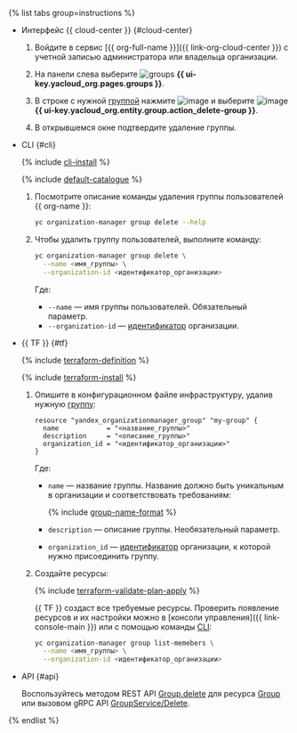 {% list tabs group=instructions %}

- Интерфейс {{ cloud-center }} {#cloud-center}

  1. Войдите в сервис [{{ org-full-name }}]({{ link-org-cloud-center }}) с учетной записью администратора или владельца организации.

  1. На панели слева выберите ![groups](../../_assets/console-icons/persons.svg) **{{ ui-key.yacloud_org.pages.groups }}**.

  1. В строке с нужной [группой](../../organization/concepts/groups.md) нажмите ![image](../../_assets/console-icons/ellipsis.svg) и выберите ![image](../../_assets/console-icons/trash-bin.svg) **{{ ui-key.yacloud_org.entity.group.action_delete-group }}**.

  1. В открывшемся окне подтвердите удаление группы.

- CLI {#cli}

  {% include [cli-install](../../_includes/cli-install.md) %}

  {% include [default-catalogue](../../_includes/default-catalogue.md) %}

  1. Посмотрите описание команды удаления группы пользователей {{ org-name }}:

      ```bash
      yc organization-manager group delete --help
      ```
  
  1. Чтобы удалить группу пользователей, выполните команду:

      ```bash
      yc organization-manager group delete \
        --name <имя_группы> \
        --organization-id <идентификатор_организации>
      ```

      Где:

      * `--name` — имя группы пользователей. Обязательный параметр.
      * `--organization-id` — [идентификатор](../../organization/operations/organization-get-id.md) организации.

- {{ TF }} {#tf}

  {% include [terraform-definition](../../_tutorials/_tutorials_includes/terraform-definition.md) %}

  {% include [terraform-install](../../_includes/terraform-install.md) %}

  1. Опишите в конфигурационном файле инфраструктуру, удалив нужную [группу](../../organization/concepts/groups.md):

     ```hcl
     resource "yandex_organizationmanager_group" "my-group" {
       name            = "<название_группы>"
       description     = "<описание_группы>"
       organization_id = "<идентификатор_организации>"
     }
     ```

     Где:
     * `name` — название группы. Название должно быть уникальным в организации и соответствовать требованиям:

        {% include [group-name-format](group-name-format.md) %}

     * `description` — описание группы. Необязательный параметр.
     * `organization_id` — [идентификатор](../../organization/operations/organization-get-id.md) организации, к которой нужно присоединить группу.
  1. Создайте ресурсы:

     {% include [terraform-validate-plan-apply](../../_tutorials/_tutorials_includes/terraform-validate-plan-apply.md) %}

     {{ TF }} создаст все требуемые ресурсы. Проверить появление ресурсов и их настройки можно в [консоли управления]({{ link-console-main }}) или с помощью команды [CLI](../../cli/):

     ```bash
     yc organization-manager group list-memebers \
       --name <имя_группы> \
       --organization-id <идентификатор_организации>
     ```

- API {#api}

    Воспользуйтесь методом REST API [Group.delete](../../organization/api-ref/Group/delete.md) для ресурса [Group](../../organization/api-ref/Group/index.md) или вызовом gRPC API [GroupService/Delete](../../organization/api-ref/grpc/group_service.md#Delete).

{% endlist %}